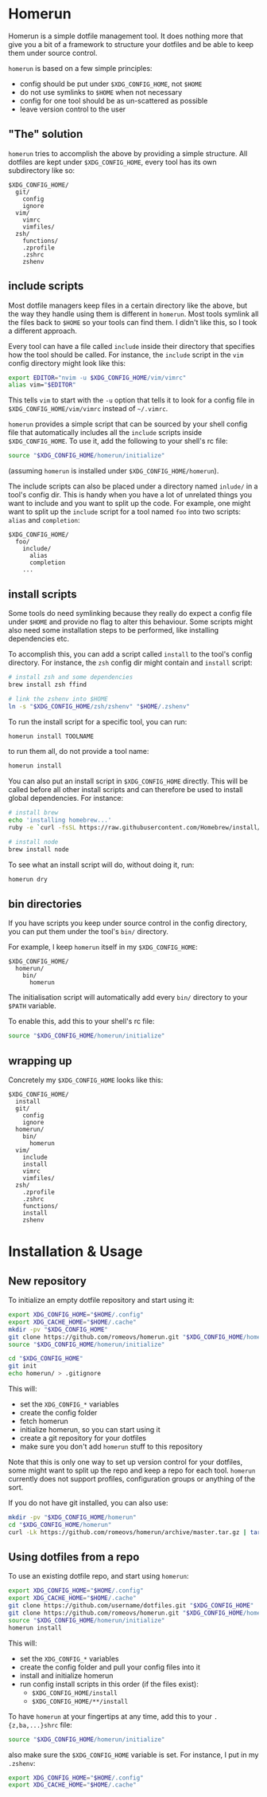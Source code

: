 # Homerun

Homerun is a simple dotfile management tool.
It does nothing more that give you a bit of a framework
to structure your dotfiles and be able to keep them under
source control.

`homerun` is based on a few simple principles:

  - config should be put under `$XDG_CONFIG_HOME`, not `$HOME`
  - do not use symlinks to `$HOME` when not necessary
  - config for one tool should be as un-scattered as possible
  - leave version control to the user

## "The" solution
`homerun` tries to accomplish the above by providing a simple
structure.  All dotfiles are kept under `$XDG_CONFIG_HOME`, every tool
has its own subdirectory like so:

```
$XDG_CONFIG_HOME/
  git/
    config
    ignore
  vim/
    vimrc
    vimfiles/
  zsh/
    functions/
    .zprofile
    .zshrc
    zshenv
```

## include scripts

Most dotfile managers keep files in a certain directory like the above,
but the way they handle using them is different in `homerun`.  Most tools
symlink all the files back to `$HOME` so your tools can find them.  I didn't
like this, so I took a different approach.

Every tool can have a file called `include` inside their directory that
specifies how the tool should be called.  For instance, the `include`
script in the `vim` config directory might look like this:

```sh
export EDITOR="nvim -u $XDG_CONFIG_HOME/vim/vimrc"
alias vim="$EDITOR"
```

This tells `vim` to start with the `-u` option that tells it to
look for a config file in `$XDG_CONFIG_HOME/vim/vimrc` instead of `~/.vimrc`.

`homerun` provides a simple script that can be sourced by your shell 
config file that automatically includes all the `include` scripts inside
`$XDG_CONFIG_HOME`.  To use it, add the following to your shell's rc file:

```sh
source "$XDG_CONFIG_HOME/homerun/initialize"
```
(assuming `homerun` is installed under `$XDG_CONFIG_HOME/homerun`).

The include scripts can also be placed under a directory named
`inlude/` in a tool's config dir.  This is handy when you have a lot
of unrelated things you want to include and you want to split up the code.
For example, one might want to split up the `include` script for a tool
named `foo` into two scripts: `alias` and `completion`:

```
$XDG_CONFIG_HOME/
  foo/
    include/
      alias
      completion
    ...
```

## install scripts
Some tools do need symlinking because they really do expect a config file
under `$HOME` and provide no flag to alter this behaviour.  Some scripts
might also need some installation steps to be performed, like installing
dependencies etc.

To accomplish this, you can add a script called `install` to the tool's config
directory.  For instance, the `zsh` config dir might contain and `install`
script:

```sh
# install zsh and some dependencies
brew install zsh ffind

# link the zshenv into $HOME
ln -s "$XDG_CONFIG_HOME/zsh/zshenv" "$HOME/.zshenv"
```

To run the install script for a specific tool, you can run:
```sh
homerun install TOOLNAME
```

to run them all, do not provide a tool name:
```sh
homerun install
```

You can also put an install script in `$XDG_CONFIG_HOME` directly.  This
will be called before all other install scripts and can therefore be used to
install global dependencies.  For instance:
```sh
# install brew
echo 'installing homebrew...'
ruby -e `curl -fsSL https://raw.githubusercontent.com/Homebrew/install/master/install`

# install node
brew install node
```

To see what an install script will do, without doing it, run:
```sh
homerun dry
```

## bin directories
If you have scripts you keep under source control in the
config directory, you can put them under the tool's `bin/` directory.

For example, I keep `homerun` itself in my `$XDG_CONFIG_HOME`:

```
$XDG_CONFIG_HOME/
  homerun/
    bin/
      homerun
```

The initialisation script will automatically add every `bin/` directory
to your `$PATH` variable.

To enable this, add this to your shell's rc file:
```sh
source "$XDG_CONFIG_HOME/homerun/initialize"
```


## wrapping up

Concretely my `$XDG_CONFIG_HOME` looks like this:

```
$XDG_CONFIG_HOME/
  install
  git/
    config
    ignore
  homerun/
    bin/
      homerun
  vim/
    include
    install
    vimrc
    vimfiles/
  zsh/
    .zprofile
    .zshrc
    functions/
    install
    zshenv
```


# Installation & Usage

## New repository

To initialize an empty dotfile repository and start using it:

```sh
export XDG_CONFIG_HOME="$HOME/.config"
export XDG_CACHE_HOME="$HOME/.cache"
mkdir -pv "$XDG_CONFIG_HOME"
git clone https://github.com/romeovs/homerun.git "$XDG_CONFIG_HOME/homerun"
source "$XDG_CONFIG_HOME/homerun/initialize"

cd "$XDG_CONFIG_HOME"
git init
echo homerun/ > .gitignore
```

This will:

  - set the `XDG_CONFIG_*` variables
  - create the config folder
  - fetch homerun
  - initialize homerun, so you can start using it
  - create a git repository for your dotfiles
  - make sure you don't add `homerun` stuff to this repository

Note that this is only one way to set up version control for your dotfiles,
some might want to split up the repo and keep a repo for each tool.  `homerun`
currently does not support profiles, configuration groups or anything of the sort.

If you do not have git installed, you can also use:
```sh
mkdir -pv "$XDG_CONFIG_HOME/homerun"
cd "$XDG_CONFIG_HOME/homerun"
curl -Lk https://github.com/romeovs/homerun/archive/master.tar.gz | tar zx --strip=1
```

## Using dotfiles from a repo

To use an existing dotfile repo, and start using `homerun`:

```sh
export XDG_CONFIG_HOME="$HOME/.config"
export XDG_CACHE_HOME="$HOME/.cache"
git clone https://github.com/username/dotfiles.git "$XDG_CONFIG_HOME"
git clone https://github.com/romeovs/homerun.git "$XDG_CONFIG_HOME/homerun"
source "$XDG_CONFIG_HOME/homerun/initialize"
homerun install
```

This will:

  - set the `XDG_CONFIG_*` variables
  - create the config folder and pull your config files into it
  - install and initialize homerun
  - run config install scripts in this order (if the files exist):
    - `$XDG_CONFIG_HOME/install`
    - `$XDG_CONFIG_HOME/**/install`

To have `homerun` at your fingertips at any time, add this to your
`.{z,ba,...}shrc` file:

```sh
source "$XDG_CONFIG_HOME/homerun/initialize"
```

also make sure the `$XDG_CONFIG_HOME` variable is set. For instance, I
put in my `.zshenv`:

```sh
export XDG_CONFIG_HOME="$HOME/.config"
export XDG_CACHE_HOME="$HOME/.cache"
```
